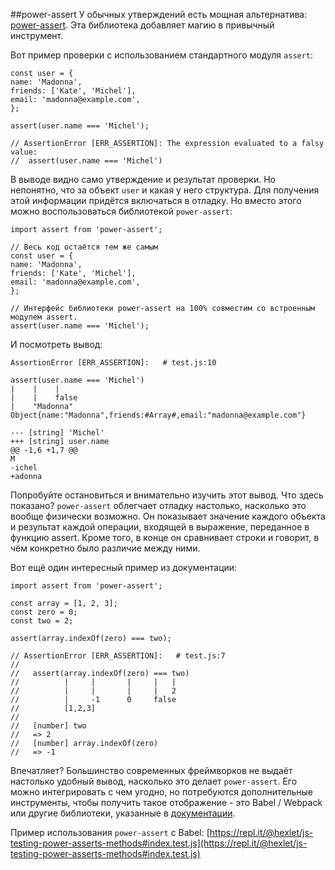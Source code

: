 ##power-assert
У обычных утверждений есть мощная альтернатива: [power-assert](https://github.com/power-assert-js/power-assert). Эта библиотека добавляет магию в привычный инструмент.

Вот пример проверки с использованием стандартного модуля `assert`:
```
const user = {
name: 'Madonna',
friends: ['Kate', 'Michel'],
email: 'madonna@example.com',
};

assert(user.name === 'Michel');

// AssertionError [ERR_ASSERTION]: The expression evaluated to a falsy value:
//  assert(user.name === 'Michel')
```
В выводе видно само утверждение и результат проверки. Но непонятно, что за объект `user` и какая у него структура. Для получения этой информации придётся включаться в отладку. Но вместо этого можно воспользоваться библиотекой `power-assert`:
```
import assert from 'power-assert';

// Весь код остаётся тем же самым
const user = {
name: 'Madonna',
friends: ['Kate', 'Michel'],
email: 'madonna@example.com',
};

// Интерфейс библиотеки power-assert на 100% совместим со встроенным модулем assert.
assert(user.name === 'Michel');
```
И посмотреть вывод:
```
AssertionError [ERR_ASSERTION]:   # test.js:10

assert(user.name === 'Michel')
|    |    |
|    |    false
|    "Madonna"
Object{name:"Madonna",friends:#Array#,email:"madonna@example.com"}

--- [string] 'Michel'
+++ [string] user.name
@@ -1,6 +1,7 @@
M
-ichel
+adonna
```
Попробуйте остановиться и внимательно изучить этот вывод. Что здесь показано? `power-assert` облегчает отладку настолько, насколько это вообще физически возможно. Он показывает значение каждого объекта и результат каждой операции, входящей в выражение, переданное в функцию assert. Кроме того, в конце он сравнивает строки и говорит, в чём конкретно было различие между ними.

Вот ещё один интересный пример из документации:
```
import assert from 'power-assert';

const array = [1, 2, 3];
const zero = 0;
const two = 2;

assert(array.indexOf(zero) === two);

// AssertionError [ERR_ASSERTION]:   # test.js:7
//
//   assert(array.indexOf(zero) === two)
//          |     |       |     |   |
//          |     |       |     |   2
//          |     -1      0     false
//          [1,2,3]
//
//   [number] two
//   => 2
//   [number] array.indexOf(zero)
//   => -1
```
Впечатляет? Большинство современных фреймворков не выдаёт настолько удобный вывод, насколько это делает `power-assert`. Его можно интегрировать с чем угодно, но потребуются дополнительные инструменты, чтобы получить такое отображение - это Babel / Webpack или другие библиотеки, указанные в [документации](https://github.com/power-assert-js/power-assert#be-sure-to-transform-test-code).

Пример использования `power-assert` с Babel:
[https://repl.it/@hexlet/js-testing-power-asserts-methods#index.test.js](https://repl.it/@hexlet/js-testing-power-asserts-methods#index.test.js)